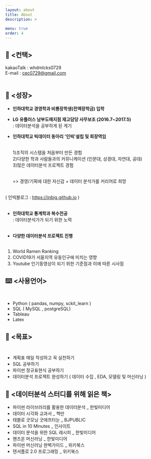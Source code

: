 ```yaml
---
layout: about
title: About
description: >
  
menu: true
order: 4
---
```


## 📱 <컨택> 

kakaoTalk : whdmlcks0729 <br>
E-mail : cec0729@gmail.com <br><br>

 ##  🧰 <성장> 

 - **인하대학교 경영학과 비룡장학생(전액장학금) 입학** <br>

 - **LG 유플러스 남부도매지점 재고담당 사무보조 (2016.7~2017.5)**  <br>
   : 데이터분석을 공부하게 된 계기  <br>
   
 - **인하대학교 빅데이터 동아리 '인빅'설립 및 회장역임** <br><br>
 
   1)조직의 시스템을 처음부터 만든 경험  <br>
   2)다양한 학과 사람들과의 커뮤니케이션 (인문대, 상경대, 자연대, 공대) <br>
   3)많은 데이터분석 프로젝트 경험 <br><br>
     
     => 경영/기획에 대한 자신감 + 데이터 분석가를 커리어로 희망 <br><br>
  
  ( 인빅블로그 : https://inbig.github.io )  <br><br>
 
  - **인하대학교 통계학과 복수전공** <br>
  : 데이터분석가가 되기 위한 노력 <br><br>
  
  - **다양한 데이터분석 프로젝트 진행** <br><br>
  1) World Ramen Ranking <br>
  2) COVID19가 서울지역 유동인구에 미치는 영향 <br>
  3) Youtube 인기동영상이 되기 위한 기준점과 이에 따른 시사점 <br>

## ⌨️ <사용언어> <br><br> 

- Python ( pandas, numpy, sckit_learn ) <br>
- SQL ( MySQL , postgreSQL) <br>
- Tableau  <br>
- Latex  <br>


##  📆 <목표> <br><br>

- 계획표 매일 작성하고 꼭 실천하기 <br>
- SQL 공부하기 <br>
- 파이썬 정규표현식 공부하기 <br> 
- 데이터분석 프로젝트 완성하기 ( 데이터 수집 , EDA, 모델링 및 머신러닝 ) <br>


## 📗 <데이터분석 스터디를 위해 읽은 책>

- 파이썬 라이브러리를 활용한 데이터분석 _ 한빛미디어
- 데이터 시각화 교과서 _ 책만
- 태블로 굿모닝 굿애프터눈 _ BJPUBLIC
- SQL in 10 Minutes _ 인사이트
- 데이터 분석을 위한 SQL 레시피 _ 한빛미디어
- 핸즈온 머신러닝 _ 한빛미디어
- 파이썬 머신러닝 완벽가이드 _ 위키북스
- 텐서플로 2.0 프로그래밍 _ 위키북스